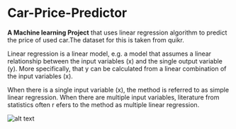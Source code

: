 # Car-Price-Predictor
**A Machine learning Project** that uses linear regression algorithm to predict the price of used car.The dataset for this is taken from quikr.

Linear regression is a linear model, e.g. a model that assumes a linear relationship between the input variables (x) and the single output variable (y). More specifically, 
that y can be calculated from a linear combination of the input variables (x).

When there is a single input variable (x), the method is referred to as simple linear regression. When there are multiple input variables, literature from statistics often r
efers to the method as multiple linear regression.

![alt text](https://miro.medium.com/max/1400/1*Cw5ZSYDkIFpmhBwr-hN84A.png)





